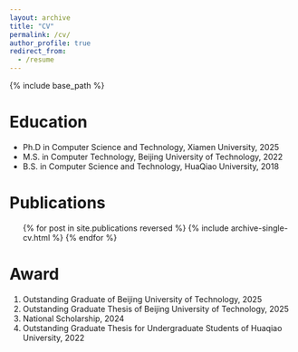 ```yaml
---
layout: archive
title: "CV"
permalink: /cv/
author_profile: true
redirect_from:
  - /resume
---
```


{% include base_path %}

Education
======
* Ph.D in Computer Science and Technology, Xiamen University, 2025
* M.S. in Computer Technology, Beijing University of Technology, 2022
* B.S. in Computer Science and Technology, HuaQiao University, 2018

Publications
======
  <ul>{% for post in site.publications reversed %}
    {% include archive-single-cv.html %}
  {% endfor %}</ul>
  
Award
=====
1. Outstanding Graduate of Beijing University of Technology, 2025
2. Outstanding Graduate Thesis of Beijing University of Technology, 2025
3. National Scholarship, 2024
4. Outstanding Graduate Thesis for Undergraduate Students of Huaqiao University, 2022
